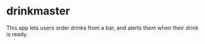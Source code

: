 # drinkmaster

This app lets users order drinks from a bar, and alerts them when their drink is ready. 
